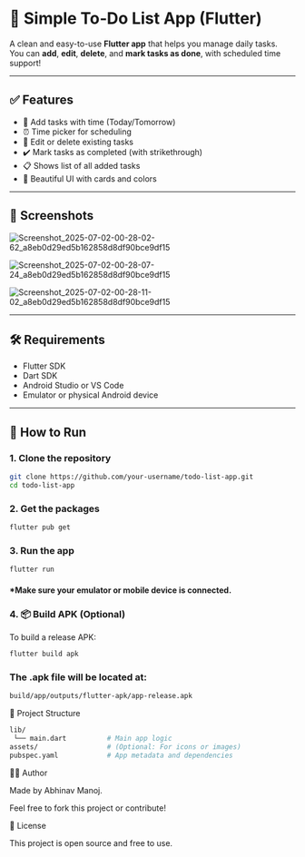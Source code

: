 # 📝 Simple To‑Do List App (Flutter)

A clean and easy-to-use **Flutter app** that helps you manage daily tasks.  
You can **add**, **edit**, **delete**, and **mark tasks as done**, with scheduled time support!

---

## ✅ Features

- 📌 Add tasks with time (Today/Tomorrow)
- ⏰ Time picker for scheduling
- 📝 Edit or delete existing tasks
- ✔️ Mark tasks as completed (with strikethrough)
- 📋 Shows list of all added tasks
- 🎨 Beautiful UI with cards and colors

---

## 📱 Screenshots

![Screenshot_2025-07-02-00-28-02-62_a8eb0d29ed5b162858d8df90bce9df15](https://github.com/user-attachments/assets/db0fc5f6-597e-4b44-9eaf-d09060bc7a83)

![Screenshot_2025-07-02-00-28-07-24_a8eb0d29ed5b162858d8df90bce9df15](https://github.com/user-attachments/assets/ce252507-95fa-485a-a4a5-c782228a6f51)

![Screenshot_2025-07-02-00-28-11-02_a8eb0d29ed5b162858d8df90bce9df15](https://github.com/user-attachments/assets/18290e9a-192f-4cb2-85ec-2860b9ec89c7)

---

## 🛠 Requirements

- Flutter SDK
- Dart SDK
- Android Studio or VS Code
- Emulator or physical Android device

---

## 🚀 How to Run

### 1. Clone the repository

```bash
git clone https://github.com/your-username/todo-list-app.git
cd todo-list-app
```

### 2. Get the packages

```bash
flutter pub get
```

### 3. Run the app

```bash
flutter run
```

#### *Make sure your emulator or mobile device is connected.

### 4. 📦 Build APK (Optional)
To build a release APK:

```bash
flutter build apk
```

### The .apk file will be located at:

```bash
build/app/outputs/flutter-apk/app-release.apk
```

📂 Project Structure

```bash
lib/
 └── main.dart          # Main app logic
assets/                 # (Optional: For icons or images)
pubspec.yaml            # App metadata and dependencies
```

👨‍💻 Author

Made by Abhinav Manoj.

Feel free to fork this project or contribute!

📄 License

This project is open source and free to use.
